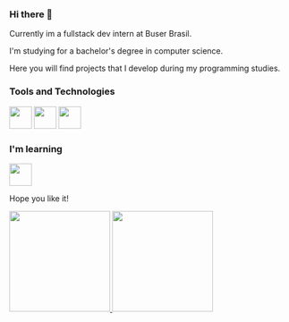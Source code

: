 ### Hi there 👋

Currently im a fullstack dev intern at Buser Brasil.

I'm studying for a bachelor's degree in computer science.

Here you will find projects that I develop during my programming studies.


### Tools and Technologies
<img src="https://cdn.jsdelivr.net/gh/devicons/devicon/icons/html5/html5-plain-wordmark.svg" width="40" height="40"/> <img src="https://cdn.jsdelivr.net/gh/devicons/devicon/icons/css3/css3-plain-wordmark.svg" width="40" height="40"/> <img src="https://cdn.jsdelivr.net/gh/devicons/devicon/icons/python/python-original.svg" width="40" height="40"/>


### I'm learning
<img src="https://cdn.jsdelivr.net/gh/devicons/devicon/icons/javascript/javascript-original.svg" width="40" height="40"/>
          

Hope you like it!

<div>
<a href="https://github.com/Rdemora2">
<img height="180em" src="https://github-readme-stats.vercel.app/api/top-langs/?username=Rdemora2&layout=compact&langs_count=7&theme=dracula"/>
<img height="180em" src="https://github-readme-stats.vercel.app/api?username=Rdemora2&show_icons=true&theme=dracula&include_all_commits=true&count_private=true"/>
</div>
